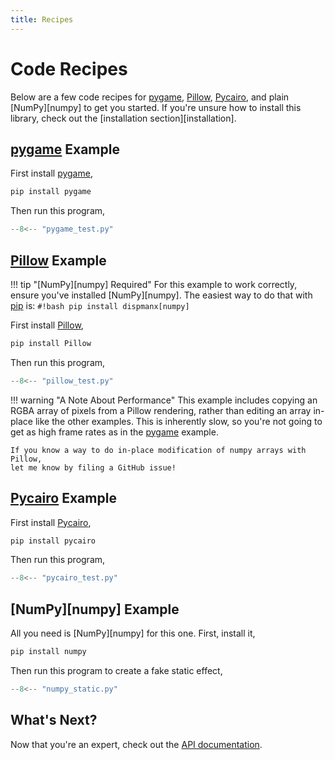 ```yaml
---
title: Recipes
---
```


# Code Recipes

Below are a few code recipes for [pygame], [Pillow], [Pycairo], and
plain [NumPy][numpy] to get you started. If you're unsure how to install this
library, check out the [installation section][installation].

## [pygame] Example

First install [pygame],

```bash
pip install pygame
```

Then run this program,

```python title="pygame_test.py"
--8<-- "pygame_test.py"
```

## [Pillow] Example

!!! tip "[NumPy][numpy] Required"
    For this example to work correctly, ensure you've installed
    [NumPy][numpy]. The easiest way to do that with [pip] is:
    `#!bash pip install dispmanx[numpy]`

First install [Pillow],

```bash
pip install Pillow
```

Then run this program,

```python title="pillow_test.py"
--8<-- "pillow_test.py"
```

!!! warning "A Note About Performance"
    This example includes copying an RGBA array of pixels from a Pillow
    rendering, rather than editing an array in-place like the other examples.
    This is inherently slow, so you're not going to get as high frame rates as
    in the [pygame] example.

    If you know a way to do in-place modification of numpy arrays with Pillow,
    let me know by filing a GitHub issue!

## [Pycairo] Example

First install [Pycairo],

```bash
pip install pycairo
```

Then run this program,

```python title="pycairo_test.py"
--8<-- "pycairo_test.py"
```

## [NumPy][numpy] Example

All you need is [NumPy][numpy] for this one. First, install it,

```bash
pip install numpy
```

Then run this program to create a fake static effect,

```python title="numpy_static.py"
--8<-- "numpy_static.py"
```

## What's Next?

Now that you're an expert, check out the [API documentation](api.md).

[pillow]: https://pillow.readthedocs.io/
[pip]: https://pip.pypa.io/
[pycairo]: https://pycairo.readthedocs.io/
[pygame]: https://www.pygame.org/docs/
